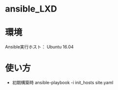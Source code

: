 # ansible_LXD

# 環境
Ansible実行ホスト：
Ubuntu 16.04


# 使い方



- 初期構築時
ansible-playbook -i init_hosts site.yaml

